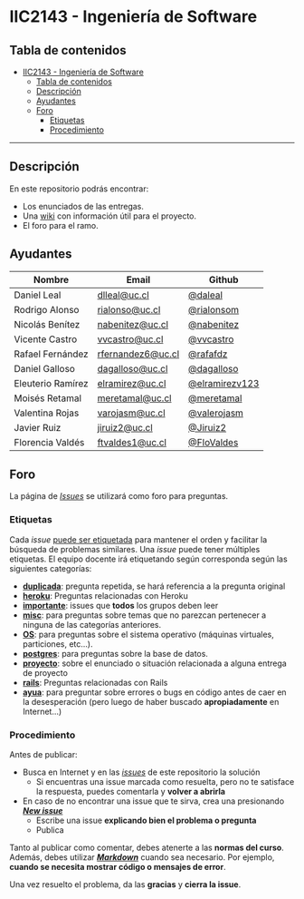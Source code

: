 # IIC2143 - Ingeniería de Software

## Tabla de contenidos

- [IIC2143 - Ingeniería de Software](#iic2143---ingenier%c3%ada-de-software)
  - [Tabla de contenidos](#tabla-de-contenidos)
  - [Descripción](#descripci%c3%b3n)
  - [Ayudantes](#ayudantes)
  - [Foro](#foro)
    - [Etiquetas](#etiquetas)
    - [Procedimiento](#procedimiento)

---

## Descripción

En este repositorio podrás encontrar:

* Los enunciados de las entregas.
* Una [wiki](https://github.com/iic2143-2020-1/proyecto/wiki) con información útil para el proyecto.
* El foro para el ramo.

## Ayudantes
Nombre               | Email           | Github
-------------------- | ---------------- | ----------------
Daniel Leal | dlleal@uc.cl | [@daleal](https://github.com/daleal)
Rodrigo Alonso | rialonso@uc.cl | [@rialonsom](https://github.com/rialonsom)
Nicolás Benítez | nabenitez@uc.cl | [@nabenitez](https://github.com/nabenitez)
Vicente Castro | vvcastro@uc.cl | [@vvcastro](https://github.com/vvcastro)
Rafael Fernández | rfernandez6@uc.cl | [@rafafdz](https://github.com/rafafdz)
Daniel Galloso | dagalloso@uc.cl | [@dagalloso](https://github.com/dagalloso)
Eleuterio Ramírez | elramirez@uc.cl | [@elramirezv123](https://github.com/elramirezv123)
Moisés Retamal | meretamal@uc.cl | [@meretamal](https://github.com/meretamal)
Valentina Rojas | varojasm@uc.cl | [@valerojasm](https://github.com/valerojasm)
Javier Ruiz | jiruiz2@uc.cl | [@Jiruiz2](https://github.com/Jiruiz2)
Florencia Valdés | ftvaldes1@uc.cl | [@FloValdes](https://github.com/FloValdes)

## Foro

La página de [_Issues_](https://github.com/iic2143-2020-1/proyecto/issues) se utilizará como foro para preguntas.

### Etiquetas

Cada _issue_ [puede ser etiquetada](https://help.github.com/en/github/managing-your-work-on-github/applying-labels-to-issues-and-pull-requests) para mantener el orden y facilitar la búsqueda de problemas similares. Una _issue_ puede tener múltiples etiquetas. El equipo docente irá etiquetando según corresponda según las siguientes categorías:

* **[duplicada](https://github.com/iic2143-2020-1/proyecto/labels/duplicada)**: pregunta repetida, se hará referencia a la pregunta original
* **[heroku](https://github.com/iic2143-2020-1/proyecto/labels/heroku)**: Preguntas relacionadas con Heroku
* **[importante](https://github.com/iic2143-2020-1/proyecto/labels/importante)**: issues que **todos** los grupos deben leer
* **[misc](https://github.com/iic2143-2020-1/proyecto/labels/misc)**: para preguntas sobre temas que no parezcan pertenecer a ninguna de las categorías anteriores.
* **[OS](https://github.com/iic2143-2020-1/proyecto/labels/OS)**: para preguntas sobre el sistema operativo (máquinas virtuales, particiones, etc...).
* **[postgres](https://github.com/iic2143-2020-1/proyecto/labels/postgres)**: para preguntas sobre la base de datos.
* **[proyecto](https://github.com/iic2143-2020-1/proyecto/labels/proyecto)**: sobre el enunciado o situación relacionada a alguna entrega de proyecto
* **[rails](https://github.com/iic2143-2020-1/proyecto/labels/rails)**: Preguntas relacionadas con Rails
* **[ayua](https://github.com/iic2143-2020-1/proyecto/labels/ayua)**: para preguntar sobre errores o bugs en código antes de caer en la desesperación (pero luego de haber buscado **apropiadamente** en Internet...)

### Procedimiento

Antes de publicar:
* Busca en Internet y en las [_issues_](https://github.com/iic2143-2020-1/proyecto/issues) de este repositorio la solución
  * Si encuentras una issue marcada como resuelta, pero no te satisface la respuesta, puedes comentarla y **volver a abrirla**
* En caso de no encontrar una issue que te sirva, crea una presionando **[_New issue_](https://github.com/iic2143-2020-1/proyecto/issues/new)**
  * Escribe una issue **explicando bien el problema o pregunta**
  * Publica

Tanto al publicar como comentar, debes atenerte a las **normas del curso**. Además, debes utilizar **[_Markdown_](https://github.com/adam-p/markdown-here/wiki/Markdown-Cheatsheet#code)** cuando sea necesario. Por ejemplo, **cuando se necesita mostrar código o mensajes de error**.

Una vez resuelto el problema, da las **gracias** y **cierra la issue**.
